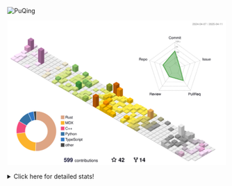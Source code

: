 ![PuQing](https://user-images.githubusercontent.com/27223114/171565019-9a56fae6-b08b-421f-99db-7e830da42371.png)

![](./profile-3d-contrib/profile-season-animate.svg)

<details>
<summary>Click here for detailed stats!</summary>

<!--START_SECTION:waka-->
![Lines of code](https://img.shields.io/badge/From%20Hello%20World%20I%27ve%20Written-2.0%20million%20lines%20of%20code-blue)

**🐱 My GitHub Data** 

> 📦 440.4 kB Used in GitHub's Storage 
 > 
> 🏆 136 Contributions in the Year 2025
 > 
> 🚫 Not Opted to Hire
 > 
> 📜 45 Public Repositories 
 > 
> 🔑 33 Private Repositories 
 > 
**I'm an Early 🐤** 

```text
🌞 Morning                668 commits         ██░░░░░░░░░░░░░░░░░░░░░░░   08.07 % 
🌆 Daytime                3539 commits        ███████████░░░░░░░░░░░░░░   42.75 % 
🌃 Evening                1904 commits        ██████░░░░░░░░░░░░░░░░░░░   23.00 % 
🌙 Night                  2167 commits        ███████░░░░░░░░░░░░░░░░░░   26.18 % 
```


📊 **This Week I Spent My Time On** 

```text
💬 Programming Languages: 
Other                    9 hrs 50 mins       █████░░░░░░░░░░░░░░░░░░░░   20.41 % 
CLI                      7 hrs 30 mins       ████░░░░░░░░░░░░░░░░░░░░░   15.56 % 
Python                   4 hrs 26 mins       ██░░░░░░░░░░░░░░░░░░░░░░░   09.21 % 
TeX                      4 hrs 23 mins       ██░░░░░░░░░░░░░░░░░░░░░░░   09.11 % 
Markdown                 4 hrs 12 mins       ██░░░░░░░░░░░░░░░░░░░░░░░   08.73 % 

🔥 Editors: 
Arc                      18 hrs 36 mins      ██████████░░░░░░░░░░░░░░░   38.59 % 
VS Code                  12 hrs 55 mins      ███████░░░░░░░░░░░░░░░░░░   26.81 % 
Ghostty                  7 hrs 30 mins       ████░░░░░░░░░░░░░░░░░░░░░   15.56 % 
Obsidian                 4 hrs 10 mins       ██░░░░░░░░░░░░░░░░░░░░░░░   08.66 % 
Telegram                 2 hrs 27 mins       █░░░░░░░░░░░░░░░░░░░░░░░░   05.11 % 

💻 Operating System: 
Mac                      40 hrs 18 mins      █████████████████████░░░░   83.56 % 
WSL                      4 hrs 48 mins       ██░░░░░░░░░░░░░░░░░░░░░░░   09.97 % 
Linux                    3 hrs 7 mins        ██░░░░░░░░░░░░░░░░░░░░░░░   06.47 % 
```


<!--END_SECTION:waka-->
</details>
